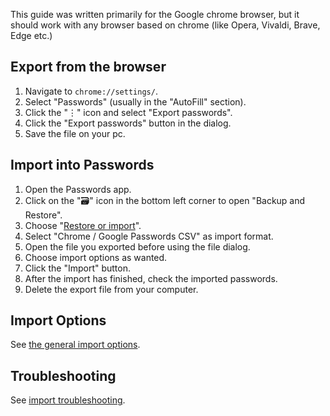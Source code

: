 This guide was written primarily for the Google chrome browser, but it should work with any browser based on chrome (like Opera, Vivaldi, Brave, Edge etc.)

## Export from the browser
1. Navigate to `chrome://settings/`.
2. Select "Passwords" (usually in the "AutoFill" section).
3. Click the "⋮" icon and select "Export passwords".
4. Click the "Export passwords" button in the dialog.
5. Save the file on your pc.

## Import into Passwords
1. Open the Passwords app.
2. Click on the "🗃" icon in the bottom left corner to open "Backup and Restore".
3. Choose "[Restore or import](web+passlink://goto/backup/import)".
4. Select "Chrome / Google Passwords CSV" as import format.
5. Open the file you exported before using the file dialog.
6. Choose import options as wanted.
7. Click the "Import" button.
8. After the import has finished, check the imported passwords.
9. Delete the export file from your computer.


## Import Options
See [the general import options](../Import#Import-Options).


## Troubleshooting
See [import troubleshooting](../Import#Troubleshooting).